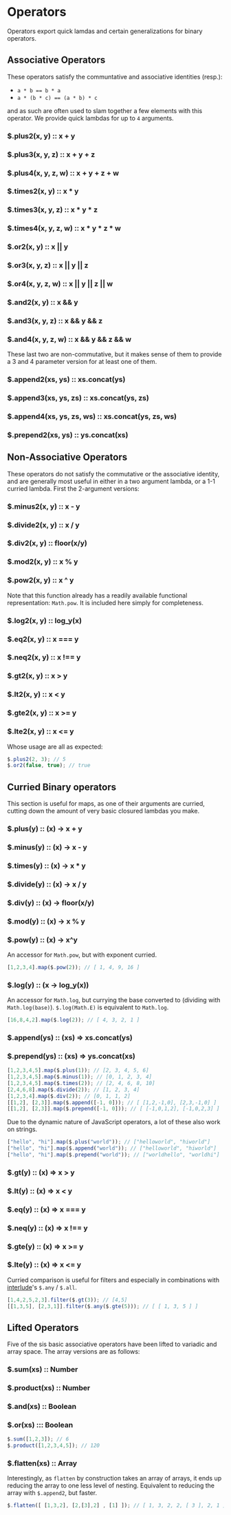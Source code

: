 # Operators
Operators export quick lamdas and certain generalizations for binary operators.

## Associative Operators
These operators satisfy the communtative and associative identities (resp.):

- `a * b == b * a`
- `a * (b * c) == (a * b) * c`

and as such are often used to slam together a few elements with this operator.
We provide quick lambdas for up to `4` arguments.

### $.plus2(x, y) :: x + y
### $.plus3(x, y, z) :: x + y + z
### $.plus4(x, y, z, w) :: x + y + z + w

### $.times2(x, y) :: x * y
### $.times3(x, y, z) :: x * y * z
### $.times4(x, y, z, w) :: x * y * z * w

### $.or2(x, y) :: x || y
### $.or3(x, y, z) :: x || y || z
### $.or4(x, y, z, w) :: x || y || z || w

### $.and2(x, y) :: x && y
### $.and3(x, y, z) :: x && y && z
### $.and4(x, y, z, w) :: x && y && z && w

These last two are non-commutative, but it makes sense of them to provide a 3 and 4
parameter version for at least one of them.
### $.append2(xs, ys) :: xs.concat(ys)
### $.append3(xs, ys, zs) :: xs.concat(ys, zs)
### $.append4(xs, ys, zs, ws) :: xs.concat(ys, zs, ws)

### $.prepend2(xs, ys) :: ys.concat(xs)

## Non-Associative Operators
These operators do not satisfy the commutative or the associative identity, and are generally most useful in either in a two argument lambda, or a 1-1 curried lambda.
First the 2-argument versions:

### $.minus2(x, y) :: x - y
### $.divide2(x, y) :: x / y
### $.div2(x, y) :: floor(x/y)
### $.mod2(x, y) :: x % y
### $.pow2(x, y) :: x ^ y
Note that this function already has a readily available functional representation: `Math.pow`. It is included here simply for completeness.
### $.log2(x, y) :: log_y(x)
### $.eq2(x, y) :: x === y
### $.neq2(x, y) :: x !== y
### $.gt2(x, y) :: x > y
### $.lt2(x, y) :: x < y
### $.gte2(x, y) :: x >= y
### $.lte2(x, y) :: x <= y
Whose usage are all as expected:

```js
$.plus2(2, 3); // 5
$.or2(false, true); // true
```

## Curried Binary operators
This section is useful for maps, as one of their arguments are curried, cutting down the amount of very basic closured lambdas you make.

### $.plus(y) :: (x) -> x + y
### $.minus(y) :: (x) -> x - y
### $.times(y) :: (x) -> x * y
### $.divide(y) :: (x) -> x / y
### $.div(y) :: (x) -> floor(x/y)
### $.mod(y) :: (x) -> x % y
### $.pow(y) :: (x) -> x^y
An accessor for `Math.pow`, but with exponent curried.

```js
[1,2,3,4].map($.pow(2)); // [ 1, 4, 9, 16 ]
```

### $.log(y) :: (x -> log_y(x))
An accessor for `Math.log`, but currying the base converted to (dividing with `Math.log(base)`). `$.log(Math.E)` is equivalent to `Math.log`.

```js
[16,8,4,2].map($.log(2)); // [ 4, 3, 2, 1 ]
```

### $.append(ys) :: (xs) => xs.concat(ys)
### $.prepend(ys) :: (xs) => ys.concat(xs)

```js
[1,2,3,4,5].map($.plus(1)); // [2, 3, 4, 5, 6]
[1,2,3,4,5].map($.minus(1)); // [0, 1, 2, 3, 4]
[1,2,3,4,5].map($.times(2)); // [2, 4, 6, 8, 10]
[2,4,6,8].map($.divide(2)); // [1, 2, 3, 4]
[1,2,3,4].map($.div(2)); // [0, 1, 1, 2]
[[1,2], [2,3]].map($.append([-1, 0])); // [ [1,2,-1,0], [2,3,-1,0] ]
[[1,2], [2,3]].map($.prepend([-1, 0])); // [ [-1,0,1,2], [-1,0,2,3] ]
```

Due to the dynamic nature of JavaScript operators, a lot of these also work on
strings.

```js
["hello", "hi"].map($.plus("world")); // ["helloworld", "hiworld"]
["hello", "hi"].map($.append("world")); // ["helloworld", "hiworld"]
["hello", "hi"].map($.prepend("world")); // ["worldhello", "worldhi"]
```

### $.gt(y) :: (x) => x > y
### $.lt(y) :: (x) => x < y
### $.eq(y) :: (x) => x === y
### $.neq(y) :: (x) => x !== y
### $.gte(y) :: (x) => x >= y
### $.lte(y) :: (x) => x <= y

Curried comparison is useful for filters and especially in combinations with
[interlude](https://github.com/clux/interlude)'s `$.any` / `$.all`.

```js
[1,4,2,5,2,3].filter($.gt(3)); // [4,5]
[[1,3,5], [2,3,1]].filter($.any($.gte(5))); // [ [ 1, 3, 5 ] ]
```

## Lifted Operators
Five of the sis basic associative operators have been lifted to variadic and array space.
The array versions are as follows:

### $.sum(xs) :: Number
### $.product(xs) :: Number
### $.and(xs) :: Boolean
### $.or(xs) ::: Boolean
```js
$.sum([1,2,3]); // 6
$.product([1,2,3,4,5]); // 120
```

### $.flatten(xs) :: Array
Interestingly, as `flatten` by construction takes an array of arrays,
it ends up reducing the array to one less level of nesting.
Equivalent to reducing the array with `$.append2`, but faster.

```js
$.flatten([ [1,3,2], [2,[3],2] , [1] ]); // [ 1, 3, 2, 2, [ 3 ], 2, 1 ]
```
